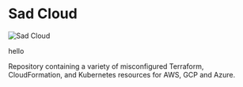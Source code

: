 # Sad Cloud

![Sad Cloud](.images/sad-cloud.png)

hello

Repository containing a variety of misconfigured Terraform, CloudFormation, and Kubernetes resources
for AWS, GCP and Azure.
